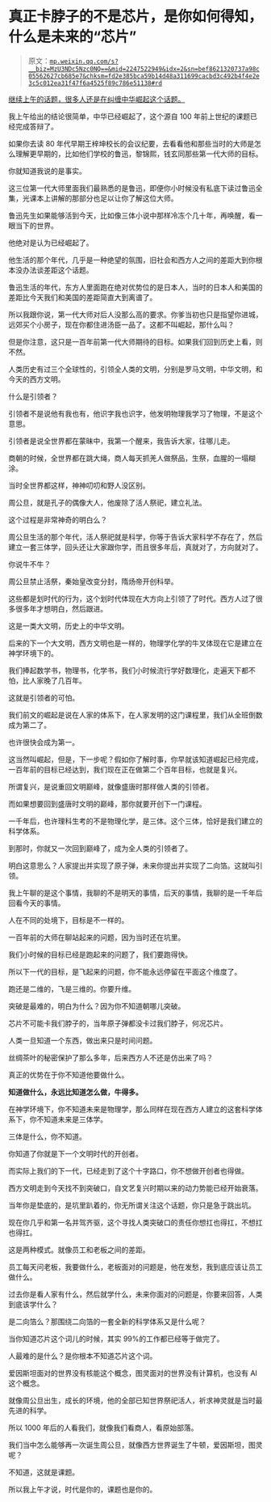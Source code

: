 # 真正卡脖子的不是芯片，是你如何得知，什么是未来的“芯片”

> 原文：[`mp.weixin.qq.com/s?__biz=MzU3NDc5Nzc0NQ==&mid=2247522949&idx=2&sn=bef8621320737a98c05562627cb685e7&chksm=fd2e385bca59b14d48a311699cacbd3c492b4f4e2e3c5c012ea31f47f6a4525f89c786e51138#rd`](http://mp.weixin.qq.com/s?__biz=MzU3NDc5Nzc0NQ==&mid=2247522949&idx=2&sn=bef8621320737a98c05562627cb685e7&chksm=fd2e385bca59b14d48a311699cacbd3c492b4f4e2e3c5c012ea31f47f6a4525f89c786e51138#rd)

[继续上午的话题，很多人还是在纠缠中华崛起这个话题。](http://mp.weixin.qq.com/s?__biz=MzU0MjYwNDU2Mw==&mid=2247509960&idx=1&sn=f8678990a6a2c9b24b2add57f66e3741&chksm=fb1acbb4cc6d42a2bbe8ae7ca5067c96a036146c2047457fd150ab7c3bf4061d7bd24c288e08&scene=21#wechat_redirect) 

我上午给出的结论很简单，中华已经崛起了，这个源自 100 年前上世纪的课题已经完成答辩了。

如果你去读 80 年代早期王梓坤校长的会议纪要，去看看他和那些当时的大师是怎么理解更早期的，比如他们学校的鲁迅，黎锦熙，钱玄同那些第一代大师的目标。

你就知道我说的是事实。

这三位第一代大师里面我们最熟悉的是鲁迅，即便你小时候没有私底下读过鲁迅全集，光课本上讲解的那部分也足以让你了解这位大师。 

鲁迅先生如果能够活到今天，比如像三体小说中那样冷冻个几十年，再唤醒，看一眼当下的世界。 

他绝对是认为已经崛起了。

他生活的那个年代，几乎是一种绝望的氛围，旧社会和西方人之间的差距大到你根本没办法谈差距这个话题。

鲁迅生活的年代，东方人里面跑在绝对优势位的是日本人，当时的日本人和美国的差距比今天我们和美国的差距简直大到离谱了。 

所以我跟你说，第一代大师对后人没那么高的要求。你爹当初也只是指望你进城，远郊买个小房子，现在你都住进汤臣一品了。这都不叫崛起，那什么叫？

但是你注意，这只是一百年前第一代大师期待的目标。如果我们回到历史上看，则不然。 

人类历史有过三个全球性的，引领全人类的文明，分别是罗马文明，中华文明，和今天的西方文明。 

什么是引领者？ 

引领者不是说他有我也有，他识字我也识字，他发明物理我学习了物理，不是这个意思。 

引领者是说全世界都在蒙昧中，我第一个醒来，我告诉大家，往哪儿走。 

商朝的时候，全世界都在跳大绳，商人每天抓羌人做祭品，生祭，血腥的一塌糊涂。 

当时全世界都这样，神神叨叨和野人没区别。

周公旦，就是孔子的偶像大人，他废除了活人祭祀，建立礼法。 

这个过程是非常神奇的明白么？ 

周公旦生活的那个年代，活人祭祀就是科学，你等于告诉大家科学不存在了，然后建立一套三体学，回头还让大家跟你学，而且很多年后，真就对了，方向就对了。 

你说牛不牛？ 

周公旦禁止活祭，秦始皇改变分封，隋炀帝开创科举。 

这些都是划时代的行为，这个划时代体现在大方向上引领了了时代。西方人过了很多很多年才想明白，然后跟进。 

这是一类大文明，历史上的中华文明。 

后来的下一个大文明，西方文明也是一样的，物理学化学的牛叉体现在它是建立在神学环境下的。

我们捧起数学书，物理书，化学书，我们小时候流行学好数理化，走遍天下都不怕，比人家晚了几百年。 

这就是引领者的可怕。 

我们前文的崛起是说在人家的体系下，在人家发明的这门课程里，我们从全班倒数成为第二了。 

也许很快会成为第一。

这当然叫崛起，但是，下一步呢？假如你了解时事，你早就该知道崛起已经完成，一百年前的目标已经达到，我们现在正在做第二个百年目标，也就是复兴。 

所谓复兴，是说重回文明巅峰，就像盛唐时那样做人类的引领者。

而如果想要回到盛唐时文明的巅峰，那你就要开创下一门课程。 

一千年后，也许理科生考的不是物理化学，是三体。这个三体，恰好是我们建立的科学体系。 

到那时，你就又一次回到巅峰了，成为全人类的引领者了。 

明白这意思么？人家提出并实现了原子弹，未来你提出并实现了二向箔。这就叫引领。

我上午聊的是这个事情，我聊的不是明天的事情，后天的事情，我聊的是一千年后回看今天的事情。 

人在不同的处境下，目标是不一样的。 

一百年前的大师在聊站起来的问题，因为当时还在坑里。

我们小时候的目标已经是跑起来的问题了，我们要跑得快。 

所以下一代的目标，是飞起来的问题，你不能永远停留在平面这个维度了。

跑还是二维的，飞是三维的。你要升维。

突破是最难的，明白为什么？因为你不知道朝哪儿突破。 

芯片不可能卡我们脖子的，当年原子弹都没卡过我们脖子，何况芯片。 

人类一旦知道一个东西，做出来只是时间问题。 

丝绸茶叶的秘密保护了那么多年，后来西方人不还是仿出来了吗？ 

真正的优势在于你不知道他要做什么。 

**知道做什么，永远比知道怎么做，牛得多。** 

在神学环境下，你不知道未来是物理学，那么同样在现在西方人建立的这套科学体系下，你不知道未来是三体学。 

三体是什么，你不知道。 

你知道了你就是下一个文明时代的开创者。 

而实际上我们的下一代，已经走到了这个十字路口，你不想做开创者也得做。 

西方文明走到今天找不到突破口，自文艺复兴时期以来的动力势能已经开始衰落。 

当年你是垫底的，是坑里趴着的，你无所谓关注这个话题，你只是急于跳出坑。 

现在你几乎和第一名并驾齐驱，这个寻找人类突破口的责任你想扛也得扛，不想扛也得扛。

这是两种模式。就像员工和老板之间的差距。

员工每天问老板，我要做什么，老板面对的问题是，他在发愁，我到底应该让员工做什么。

过去你是看人家有什么，然后就学什么，未来你面对的问题是，你要来回答，人类到底该学什么？ 

是二向箔么？那围绕二向箔的一套全新的科学体系又是什么呢？

当你知道芯片这个词儿的时候，其实 99%的工作都已经等于做完了。 

人最难的是什么？是你根本不知道芯片这个词。 

爱因斯坦面对的世界没有核能这个概念，图灵面对的世界没有计算机，也没有 AI 这个概念。 

就像周公旦出生，成长的环境，他的全部已知世界祭祀活人，祈求神灵就是当时最先进的科学。 

所以 1000 年后的人看我们，就像我们看商人，看原始部落。

我们当中怎么能够再一次诞生周公旦，就像西方世界诞生了牛顿，爱因斯坦，图灵呢？

不知道，这就是课题。

所以我上午才说，时代是你的，课题也是你的。